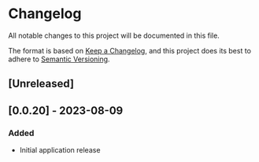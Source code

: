 # Changelog

All notable changes to this project will be documented in this file.

The format is based on [Keep a Changelog](https://keepachangelog.com/en/1.0.0/), and this project does its best to adhere to [Semantic Versioning](https://semver.org/spec/v2.0.0.html).

## [Unreleased]

## [0.0.20] - 2023-08-09

### Added

- Initial application release
